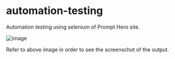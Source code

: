 # automation-testing
Automation testing using selenium of Prompt Hero site.

![image](https://github.com/PushMi/automation-testing/assets/72866427/a26454bd-41b7-4de1-8e5d-e40e7548644b)

Refer to above image in order to see the screenschot of the output.
